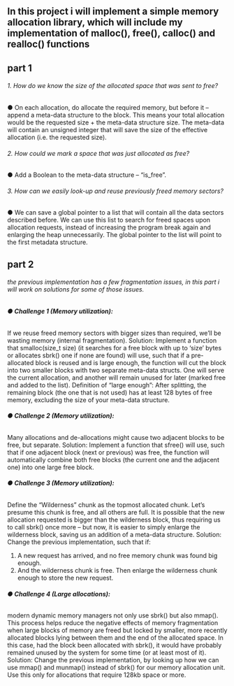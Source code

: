## In this project i will implement a simple memory allocation library, which will include my implementation of malloc(), free(), calloc() and realloc() functions
## part 1
###### 1. How do we know the size of the allocated space that was sent to free?
● On each allocation, do allocate the required memory, but before it – append a
meta-data structure to the block. This means your total allocation would be the
requested size + the meta-data structure size. The meta-data will contain an unsigned
integer that will save the size of the effective allocation (i.e. the requested size).
###### 2. How could we mark a space that was just allocated as free?
● Add a Boolean to the meta-data structure – “is_free”.
###### 3. How can we easily look-up and reuse previously freed memory sectors?
● We can save a global pointer to a list that will contain all the data sectors described
before. We can use this list to search for freed spaces upon allocation requests, instead
of increasing the program break again and enlarging the heap unnecessarily.
The global pointer to the list will point to the first metadata structure.
## part 2
###### the previous implementation has a few fragmentation issues, in this part i will work on solutions for some of those issues.
###### **● Challenge 1 (Memory utilization):**
If we reuse freed memory sectors with bigger sizes than required, we’ll be wasting memory (internal fragmentation).
Solution: Implement a function that smalloc(size_t size) (it searches for a free block with up to ‘size’ bytes or allocates sbrk() one if none are
found) will use, such that if a pre-allocated block is reused and is large enough, the function will cut the block into two smaller blocks
with two separate meta-data structs. One will serve the current allocation, and another will
remain unused for later (marked free and added to the list).
Definition of “large enough”: After splitting, the remaining block (the one that is not used)
has at least 128 bytes of free memory, excluding the size of your meta-data structure.
###### **● Challenge 2 (Memory utilization):**
Many allocations and de-allocations might cause two adjacent blocks to be free, but separate.
Solution: Implement a function that sfree() will use, such that if one adjacent block
(next or previous) was free, the function will automatically combine both free blocks (the
current one and the adjacent one) into one large free block.
###### **● Challenge 3 (Memory utilization):**
Define the “Wilderness” chunk as the topmost allocated chunk. Let’s presume this chunk
is free, and all others are full. It is possible that the new allocation requested is bigger than
the wilderness block, thus requiring us to call sbrk() once more – but now, it is easier to
simply enlarge the wilderness block, saving us an addition of a meta-data structure.
Solution: Change the previous implementation, such that if:
1. A new request has arrived, and no free memory chunk was found big enough.
2. And the wilderness chunk is free.
Then enlarge the wilderness chunk enough to store the new request.
###### **● Challenge 4 (Large allocations):**
modern dynamic memory managers not only use sbrk() but also mmap(). This process helps reduce the negative effects of memory
fragmentation when large blocks of memory are freed but locked by smaller, more recently
allocated blocks lying between them and the end of the allocated space. In this case, had
the block been allocated with sbrk(), it would have probably remained unused by the
system for some time (or at least most of it).
Solution: Change the previous implementation, by looking up how we can use mmap()
and munmap() instead of sbrk() for our memory allocation unit. Use this only for allocations that require 128kb space or more.
